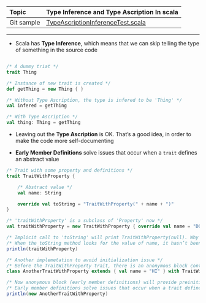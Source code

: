 | Topic | Type Inference and Type Ascription In scala |
| :--- | :--- |
| Git sample | [TypeAscriptionInferenceTest.scala](https://github.com/inbravo/scala-src/blob/master/src/main/scala/com/inbravo/lang/TypeAscriptionInferenceTest.scala) |

---
*	Scala has **Type Inference**, which means that we can skip telling the type of something in the source code

```scala

/* A dummy triat */
trait Thing

/* Instance of new trait is created */
def getThing = new Thing { }

/* Without Type Ascription, the type is infered to be 'Thing' */ 
val infered = getThing

/* With Type Ascription */ 
val thing: Thing = getThing
```

*	Leaving out the **Type Ascription** is OK. That’s a good idea, in order to make the code more self-documenting

*	**Early Member Definitions** solve issues that occur when a `trait` defines an abstract value

```scala
/* Trait with some property and definitions */
trait TraitWithProperty {

	/* Abstract value */
	val name: String

	override val toString = "TraitWithProperty(" + name + ")"
}

/* 'traitWithProperty' is a subclass of 'Property' now */
val traitWithProperty = new TraitWithProperty { override val name = "DOMAIN" }

/* Implicit call to 'toString' will print TraitWithProperty(null). Why value of property 'name' is 'null'? */
/* When the toString method looks for the value of name, it hasn’t been initialized yet, so it finds the value 'null' */
println(traitWithProperty)

/* Another implemetation to avoid initialization issue */
/* Before the TraitWithProperty trait, there is an anonymous block containing the early member definition */
class AnotherTraitWithProperty extends { val name = "HI" } with TraitWithProperty

/* Now anonymous block (early member definitions) will provide preinitialized value of name property and toString will print 'TraitWithProperty(HI)' */
/* Early member definitions solve issues that occur when a trait defines an abstract value */
println(new AnotherTraitWithProperty)
```
